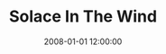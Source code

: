 ---
layout: work
title: Solace In The Wind
date: 2008-01-01 12:00:00
category: sculpture
imageURL: /images/sculpture/solace-in-the-wind.jpg
thumbnailURL: /images/sculpture/solace-in-the-wind-thumbnail.jpg
medium: Cast iron
dimensions: 2000mm x mm x mm
edition: edition of 7
price: $102,000
sold: false
location: The Hills. Queenstown. New Zealand.
---